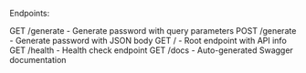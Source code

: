 Endpoints:

GET /generate - Generate password with query parameters
POST /generate - Generate password with JSON body
GET / - Root endpoint with API info
GET /health - Health check endpoint
GET /docs - Auto-generated Swagger documentation

